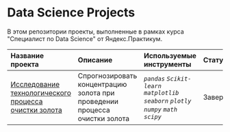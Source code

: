 # Data Science Projects

В этом репозитории проекты, выполненные в рамках курса "Специалист по Data Science" от Яндекс.Практикум.

| Название проекта | Описание | Используемые инструменты                                                         | Статус |
| :-------------------- | :--------------------- |:---------------------------------------------------------------------------------|:---------------------------|
| [Исследование технологического процесса очистки золота](https://github.com/converga/dataProjects/tree/main/gold_recovery) | Спрогнозировать концентрацию золота при проведении процесса очистки золота | *`pandas` `Scikit-learn` `matplotlib` `seaborn` `plotly` `numpy` `math` `scipy`* | Завершен |

